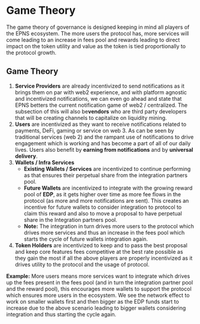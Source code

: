 # Game Theory

The game theory of governance is designed keeping in mind all players of the EPNS ecosystem. The more users the protocol has, more services will come leading to an increase in fees pool and rewards leading to direct impact on the token utility and value as the token is tied proportionally to the protocol growth.

## Game Theory

1. **Service Providers** ​are already incentivized to send notifications as it brings them on par with web2 experience, and with platform agnostic and incentivized notifications, we can even go ahead and state that EPNS betters the current notification game of web2 / centralized. The subsection of this will also be ​**vendors** ​who are third party developers that will be creating channels to capitalize on liquidity mining.
2. **Users**​ are incentivized as they want to receive notifications related to payments, DeFi, gaming or service​ ​on web 3. As can be seen by traditional services \(web 2\) and the rampant use of notifications to drive engagement which is working and has become a part of all of our daily lives. Users also benefit by ​**earning from notifications** ​and by **universal delivery**​.
3. **Wallets / Infra Services**
   * **Existing Wallets / Services** ​are incentivized to continue performing as that ensures their perpetual share from the integration partners pool.
   * **Future Wallets** ​are incentivized to integrate with the growing reward pool of **EDP**, ​as​ ​it gets higher over time as more fee flows in the protocol \(as more and more notifications are sent\). This creates an incentive for future wallets to consider integration to protocol to claim this reward and also to move a proposal to have perpetual share in the Integration partners pool.
   * **Note:** ​The integration in turn drives more users to the protocol which drives more services and thus an increase in the fees pool which starts the cycle of future wallets integration again.
4. **Token Holders** ​are incentivized to keep and to pass the best proposal and keep core features fees competitive at the best rate possible as they gain the most if all the above players are properly incentivized as it drives utility to the protocol and the usage of protocol.

**Example:**​ More users means more services want to integrate which drives up the fees present in the fees pool \(and in turn the integration partner pool and the reward pool\), this encourages more wallets to support the protocol which ensures more users in the ecosystem. We see the network effect to work on smaller wallets first and then bigger as the EDP funds start to increase due to the above scenario leading to bigger wallets considering integration and thus starting the cycle again.

